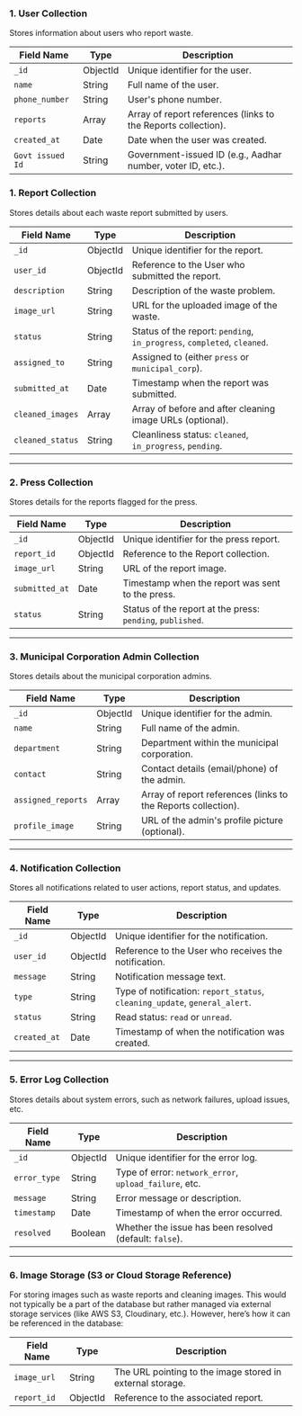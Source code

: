 
### **1. User Collection**
Stores information about users who report waste.

| Field Name         | Type     | Description                                           |
|--------------------|----------|-------------------------------------------------------|
| `_id`              | ObjectId | Unique identifier for the user.                      |
| `name`             | String   | Full name of the user.                               |
| `phone_number`     | String   | User's phone number.                                  |
| `reports`          | Array    | Array of report references (links to the Reports collection). |
| `created_at`       | Date     | Date when the user was created.                       |
|`Govt issued Id`    |String    |Government-issued ID (e.g., Aadhar number, voter ID, etc.).|



### **1. Report Collection**
Stores details about each waste report submitted by users.

| Field Name         | Type     | Description                                           |
|--------------------|----------|-------------------------------------------------------|
| `_id`              | ObjectId | Unique identifier for the report.                    |
| `user_id`          | ObjectId | Reference to the User who submitted the report.      |
| `description`      | String   | Description of the waste problem.                    |
| `image_url`        | String   | URL for the uploaded image of the waste.              |
| `status`           | String   | Status of the report: `pending`, `in_progress`, `completed`, `cleaned`. |
| `assigned_to`      | String   | Assigned to (either `press` or `municipal_corp`).     |
| `submitted_at`     | Date     | Timestamp when the report was submitted.             |
| `cleaned_images`   | Array    | Array of before and after cleaning image URLs (optional). |
| `cleaned_status`   | String   | Cleanliness status: `cleaned`, `in_progress`, `pending`. |

---

### **2. Press Collection**
Stores details for the reports flagged for the press.

| Field Name         | Type     | Description                                           |
|--------------------|----------|-------------------------------------------------------|
| `_id`              | ObjectId | Unique identifier for the press report.              |
| `report_id`        | ObjectId | Reference to the Report collection.                  |
| `image_url`        | String   | URL of the report image.                             |
| `submitted_at`     | Date     | Timestamp when the report was sent to the press.     |
| `status`           | String   | Status of the report at the press: `pending`, `published`. |

---

### **3. Municipal Corporation Admin Collection**
Stores details about the municipal corporation admins.

| Field Name         | Type     | Description                                           |
|--------------------|----------|-------------------------------------------------------|
| `_id`              | ObjectId | Unique identifier for the admin.                     |
| `name`             | String   | Full name of the admin.                               |
| `department`       | String   | Department within the municipal corporation.         |
| `contact`          | String   | Contact details (email/phone) of the admin.           |
| `assigned_reports` | Array    | Array of report references (links to the Reports collection). |
| `profile_image`    | String   | URL of the admin's profile picture (optional).        |

---

### **4. Notification Collection**
Stores all notifications related to user actions, report status, and updates.

| Field Name         | Type     | Description                                           |
|--------------------|----------|-------------------------------------------------------|
| `_id`              | ObjectId | Unique identifier for the notification.               |
| `user_id`          | ObjectId | Reference to the User who receives the notification.  |
| `message`          | String   | Notification message text.                            |
| `type`             | String   | Type of notification: `report_status`, `cleaning_update`, `general_alert`. |
| `status`           | String   | Read status: `read` or `unread`.                      |
| `created_at`       | Date     | Timestamp of when the notification was created.       |

---

### **5. Error Log Collection**
Stores details about system errors, such as network failures, upload issues, etc.

| Field Name         | Type     | Description                                           |
|--------------------|----------|-------------------------------------------------------|
| `_id`              | ObjectId | Unique identifier for the error log.                  |
| `error_type`       | String   | Type of error: `network_error`, `upload_failure`, etc. |
| `message`          | String   | Error message or description.                         |
| `timestamp`        | Date     | Timestamp of when the error occurred.                 |
| `resolved`         | Boolean  | Whether the issue has been resolved (default: `false`). |

---

### **6. Image Storage (S3 or Cloud Storage Reference)**
For storing images such as waste reports and cleaning images. This would not typically be a part of the database but rather managed via external storage services (like AWS S3, Cloudinary, etc.). However, here’s how it can be referenced in the database:

| Field Name         | Type     | Description                                           |
|--------------------|----------|-------------------------------------------------------|
| `image_url`        | String   | The URL pointing to the image stored in external storage. |
| `report_id`        | ObjectId | Reference to the associated report.                   |

